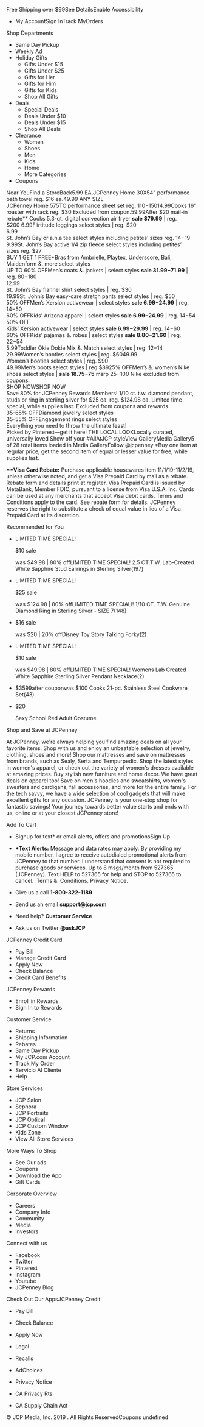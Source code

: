 Free Shipping over $99See DetailsEnable Accessibility

*   My AccountSign InTrack MyOrders

Shop Departments

*   Same Day Pickup
*   Weekly Ad
*   Holiday Gifts
    *   Gifts Under $15
    *   Gifts Under $25
    *   Gifts for Her
    *   Gifts for Him
    *   Gifts for Kids
    *   Shop All Gifts
*   Deals
    *   Special Deals
    *   Deals Under $10
    *   Deals Under $15
    *   Shop All Deals
*   Clearance
    *   Women
    *   Shoes
    *   Men
    *   Kids
    *   Home
    *   More Categories
*   Coupons

Near YouFind a StoreBack5.99 EA.JCPenney Home 30X54" performance bath towel reg. $16 ea.49.99 ANY SIZE  
JCPenney Home 575TC performance sheet set reg. $110-$15014.99Cooks 16" roaster with rack reg. $30 Excluded from coupon.59.99After $20 mail-in rebate\*\* Cooks 5.3-qt. digital convection air fryer **sale $79.99** | reg. $200 6.99Flirtitude leggings select styles | reg. $20  
6.99  
St. John’s Bay or a.n.a tee select styles including petites’ sizes reg. $14-$19  
9.99St. John’s Bay active 1/4 zip fleece select styles including petites’ sizes reg. $27  
BUY 1 GET 1 FREE\*Bras from Ambrielle, Playtex, Underscore, Bali, Maidenform &. more select styles  
UP TO 60% OFFMen’s coats &. jackets | select styles **sale $31.99-$71.99** | reg. $80-$180  
12.99  
St. John’s Bay flannel shirt select styles | reg. $30  
19.99St. John’s Bay easy-care stretch pants select styles | reg. $50  
50% OFFMen’s Xersion activewear | select styles **sale $6.99-$24.99** | reg. $14-$50  
60% OFFKids’ Arizona apparel | select styles **sale $6.99-$24.99** | reg. $14-$54  
50% OFF  
Kids’ Xersion activewear | select styles **sale $6.99-$29.99** | reg. $14-$60  
60% OFFKids’ pajamas &. robes | select styles **sale $8.80-$21.60** | reg. $22-$54  
5.99Toddler Okie Dokie Mix &. Match select styles | reg. $12-$14  
29.99Women’s booties select styles | reg. $6049.99  
Women’s booties select styles | reg. $90  
49.99Men’s boots select styles | reg $8925% OFFMen’s &. women’s Nike shoes select styles | **sale $18.75-$75** msrp $25-$100 Nike excluded from coupons.   
SHOP NOWSHOP NOW  
Save 80% for JCPenney Rewards Members! 1/10 ct. t.w. diamond pendant, studs or ring in sterling silver for $25 ea. reg. $124.98 ea. Limited time special, while supplies last. Excluded from coupons and rewards.  
35-65% OFFDiamond jewelry select styles  
35-55% OFFEngagement rings select styles  
Everything you need to throw the ultimate feast!  
Picked by Pinterest—get it here! THE LOCAL LOOKLocally curated, universally loved Show off your #AllAtJCP styleView GalleryMedia Gallery5 of 28 total items loaded in Media GalleryFollow @jcpenney \*Buy one item at regular price, get the second item of equal or lesser value for free, while supplies last.  
  
**\*\*Visa Card Rebate:** Purchase applicable housewares item 11/1/19-11/2/19, unless otherwise noted, and get a Visa Prepaid Card by mail as a rebate. Rebate form and details print at register. Visa Prepaid Card is issued by MetaBank, Member FDIC, pursuant to a license from Visa U.S.A. Inc. Cards can be used at any merchants that accept Visa debit cards. Terms and Conditions apply to the card. See rebate form for details. JCPenney reserves the right to substitute a check of equal value in lieu of a Visa Prepaid Card at its discretion.  
  
Recommended for You

*   LIMITED TIME SPECIAL!
    
    $10 sale
    
    was $49.98 | 80% offLIMITED TIME SPECIAL! 2.5 CT.T.W. Lab-Created White Sapphire Stud Earrings in Sterling Silver(197)
*   LIMITED TIME SPECIAL!
    
    $25 sale
    
    was $124.98 | 80% offLIMITED TIME SPECIALl! 1/10 CT. T.W. Genuine Diamond Ring in Sterling Silver - SIZE 7(148)
*   $16 sale
    
    was $20 | 20% offDisney Toy Story Talking Forky(2)
*   LIMITED TIME SPECIAL!
    
    $10 sale
    
    was $49.98 | 80% offLIMITED TIME SPECIAL! Womens Lab Created White Sapphire Sterling Silver Pendant Necklace(2)
*   $3599after couponwas $100 Cooks 21-pc. Stainless Steel Cookware Set(43)
*   $20
    
    Sexy School Red Adult Costume

Shop and Save at JCPenney

At JCPenney, we're always helping you find amazing deals on all your favorite items. Shop with us and enjoy an unbeatable selection of jewelry, clothing, shoes and more! Shop our mattresses and save on mattresses from brands, such as Sealy, Serta and Tempurpedic. Shop the latest styles in women's apparel, or check out the variety of women's dresses available at amazing prices. Buy stylish new furniture and home decor. We have great deals on apparel too! Save on men's hoodies and sweatshirts, women's sweaters and cardigans, fall accessories, and more for the entire family. For the tech savvy, we have a wide selection of cool gadgets that will make excellent gifts for any occasion. JCPenney is your one-stop shop for fantastic savings! Your journey towards better value starts and ends with us, online or at your closest JCPenney store!

Add To Cart

*   Signup for text\* or email alerts, offers and promotionsSign Up
*   **\*Text Alerts:** Message and data rates may apply. By providing my mobile number, I agree to receive autodialed promotional alerts from JCPenney to that number. I understand that consent is not required to purchase goods or services. Up to 8 msgs/month from 527365 (JCPenney). Text HELP to 527365 for help and STOP to 527365 to cancel.  Terms &. Conditions. Privacy Notice.

*   Give us a call **1-800-322-1189**
*   Send us an email **support@jcp.com**
*   Need help? **Customer Service**
*   Ask us on Twitter **@askJCP**

JCPenney Credit Card

*   Pay Bill
*   Manage Credit Card
*   Apply Now
*   Check Balance
*   Credit Card Benefits

JCPenney Rewards

*   Enroll in Rewards
*   Sign In to Rewards

Customer Service

*   Returns
*   Shipping Information
*   Rebates
*   Same Day Pickup
*   My JCP.com Account
*   Track My Order
*   Servicio Al Cliente
*   Help

Store Services

*   JCP Salon
*   Sephora
*   JCP Portraits
*   JCP Optical
*   JCP Custom Window
*   Kids Zone
*   View All Store Services

More Ways To Shop

*   See Our ads
*   Coupons
*   Download the App
*   Gift Cards

Corporate Overview

*   Careers
*   Company Info
*   Community
*   Media
*   Investors

Connect with us

*   Facebook
*   Twitter
*   Pinterest
*   Instagram
*   Youtube
*   JCPenney Blog

Check Out Our AppsJCPenney Credit

*   Pay Bill
*   Check Balance
*   Apply Now

*   Legal
*   Recalls
*   AdChoices

*   Privacy Notice
*   CA Privacy Rts
*   CA Supply Chain Act

© JCP Media, Inc. 2019 . All Rights ReservedCoupons undefined